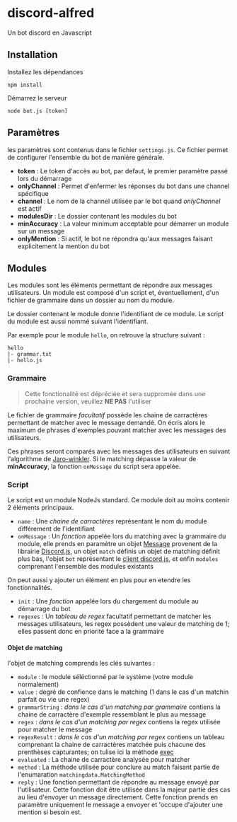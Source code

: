 # discord-alfred
Un bot discord en Javascript

## Installation

Installez les dépendances

```
npm install
```

Démarrez le serveur

```
node bot.js [token]
```

## Paramètres

les paramètres sont contenus dans le fichier `settings.js`. Ce fichier permet de configurer l'ensemble du bot de manière générale.

* **token** : Le token d'accès au bot, par defaut, le premier paramètre passé lors du démarrage
* **onlyChannel** : Permet d'enfermer les réponses du bot dans une channel spécifique
* **channel** : Le nom de la channel utilisée par le bot quand *onlyChannel* est actif
* **modulesDir** : Le dossier contenant les modules du bot
* **minAccuracy** : La valeur minimum acceptable pour démarrer un module sur un message
* **onlyMention** : Si actif, le bot ne répondra qu'aux messages faisant explicitement la mention du bot

## Modules

Les modules sont les éléments permettant de répondre aux messages utilisateurs. Un module est composé d'un script et, éventuellement, d'un fichier de grammaire dans un dossier au nom du module.

Le dossier contenant le module donne l'identifiant de ce module. Le script du module est aussi nommé suivant l'identifiant.

Par exemple pour le module `hello`, on retrouve la structure suivant :
```
hello
|- grammar.txt
|- hello.js
```

### Grammaire

> Cette fonctionalité est dépréciée et sera suppromée dans une prochaine version, veuillez **NE PAS** l'utiliser

Le fichier de grammaire *facultatif* possède les chaine de carractères permettant de matcher avec le message demandé. On écris alors le maximum de phrases d'exemples pouvant matcher avec les messages des utilisateurs.

Ces phrases seront comparés avec les messages des utilisateurs en suivant l'algorithme de [Jaro-winkler](https://github.com/NaturalNode/natural#string-distance). Si le matching dépasse la valeur de **minAccuracy**, la fonction `onMessage` du script sera appelée.

### Script

Le script est un module NodeJs standard. Ce module doit au moins contenir 2 éléments principaux.

* `name` : Une *chaine de carractères* représentant le nom du module différement de l'identifiant
* `onMessage` : Un *fonction* appelée lors du matching avec la grammaire du module, elle prends en paramètre un objet [Message](https://discord.js.org/#/docs/main/stable/class/Message) provenent de la librairie [Discord.js](https://discord.js.org), un objet `match` définis un objet de matching définit plus bas, l'objet `bot` représentant le [client discord.js](https://discord.js.org/#/docs/main/stable/class/Client), et enfin `modules` comprenant l'ensemble des modules existants

On peut aussi y ajouter un élément en plus pour en etendre les fonctionnalités.

* `init` : Une *fonction* appelée lors du chargement du module au démarrage du bot
* `regexes` : Un *tableau de regex* facultatif permettant de matcher les messages utilisateurs, les regex possèdent une valeur de matching de 1; elles passent donc en priorité face a la grammaire

#### Objet de matching

l'objet de matching comprends les clés suivantes :

* `module` : le module séléctionné par le système (votre module normalement)
* `value` : degré de confience dans le matching (1 dans le cas d'un matchin parfait ou vie une regex)
* `grammarString` : *dans le cas d'un matching par grammaire* contiens la chaine de carractère d'exemple ressemblant le plus au message
* `regex` : *dans le cas d'un matching par regex* contiens la regex utilisée pour matcher le message
* `regexResult` : *dans le cas d'un matching par regex* contiens un tableau comprenant la chaine de carractères matchée puis chacune des prenthèses capturantes; on tulise ici la méthode [exec](https://developer.mozilla.org/en-US/docs/Web/JavaScript/Reference/Global_Objects/RegExp/exec)
* `evaluated` : La chaine de carractère analysée pour matcher
* `method` : La méthode utilisée pour conclure au match faisant partie de l'enumaration `matchingdata.MatchingMethod`
* `reply` : Une fonction permettant de répondre au message envoyé par l'utilisateur. Cette fonction doit être utilisée dans la majeur partie des cas au lieu d'envoyer un message directement. Cette fonction prends en paramètre uniquement le message a envoyer et 'occupe d'ajouter une mention si besoin est.
